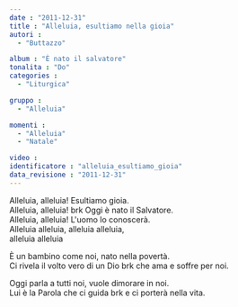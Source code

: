 ```yaml
---
date : "2011-12-31"
title : "Alleluia, esultiamo nella gioia"
autori : 
  - "Buttazzo"

album : "È nato il salvatore"
tonalita : "Do"
categories : 
  - "Liturgica"

gruppo : 
  - "Alleluia"

momenti : 
  - "Alleluia"
  - "Natale"

video : 
identificatore : "alleluia_esultiamo_gioia"
data_revisione : "2011-12-31"
---
```

  
  
Alleluia, alleluia! Esultiamo  gioia.   
Alleluia, alleluia! brk Oggi è nato il Salvatore.    
Alleluia, alleluia! L'uomo lo conoscerà.    
Alleluia alleluia, alleluia alleluia,   
alleluia alleluia       
  
  
  
È un bambino come noi, nato nella povertà.  
Ci rivela il volto vero di un Dio brk che ama e soffre per noi.  
  
  
  
  
Oggi parla a tutti noi, vuole dimorare in noi.   
Lui è la Parola che ci guida brk e ci porterà nella vita.   
  
  
  
